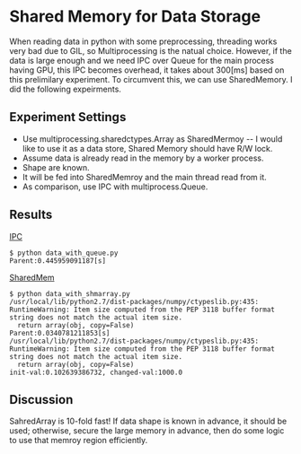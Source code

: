 # Shared Memory for Data Storage

When reading data in python with some preprocessing, threading works very bad due to GIL, so Multiprocessing is the natual choice. However, if the data is large enough and we need IPC over Queue for the main process having GPU, this IPC becomes overhead, it takes about 300[ms] based on this prelimilary experiment. To circumvent this, we can use SharedMemory. I did the following expeirments. 

## Experiment Settings
- Use multiprocessing.sharedctypes.Array as SharedMermoy
-- I would like to use it as a data store, Shared Memory should have R/W lock.
- Assume data is already read in the memory by a worker process.
- Shape are known.
- It will be fed into SharedMemroy and the main thread read from it.
- As comparison, use IPC with multiprocess.Queue.


## Results

[IPC](data_with_queue.py)
```
$ python data_with_queue.py   
Parent:0.445959091187[s]
```

[SharedMem](data_with_shmarray.py)
```
$ python data_with_shmarray.py
/usr/local/lib/python2.7/dist-packages/numpy/ctypeslib.py:435: RuntimeWarning: Item size computed from the PEP 3118 buffer format string does not match the actual item size.
  return array(obj, copy=False)
Parent:0.0340781211853[s]
/usr/local/lib/python2.7/dist-packages/numpy/ctypeslib.py:435: RuntimeWarning: Item size computed from the PEP 3118 buffer format string does not match the actual item size.
  return array(obj, copy=False)
init-val:0.102639386732, changed-val:1000.0
```

## Discussion
SahredArray is 10-fold fast! If data shape is known in advance, it should be used; otherwise, secure the large memory in advance, then do some logic to use that memroy region efficiently.






